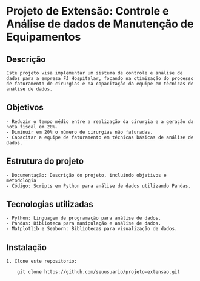 # Projeto de Extensão: Controle e Análise de dados de Manutenção de Equipamentos

## Descrição

    Este projeto visa implementar um sistema de controle e análise de dados para a empresa FJ Hospitalar, focando na otimização do processo de faturamento de cirurgias e na capacitação da equipe em técnicas de análise de dados.

## Objetivos
    - Reduzir o tempo médio entre a realização da cirurgia e a geração da nota fiscal em 20%.
    - Diminuir em 20% o número de cirurgias não faturadas.
    - Capacitar a equipe de faturamento em técnicas básicas de análise de dados.

## Estrutura do projeto
    - Documentação: Descrição do projeto, incluindo objetivos e metodologia
    - Código: Scripts em Python para análise de dados utilizando Pandas.

## Tecnologias utilizadas
    - Python: Linguagem de programação para análise de dados.
    - Pandas: Biblioteca para manipulação e análise de dados.
    - Matplotlib e Seaborn: Bibliotecas para visualização de dados.

## Instalação
    1. Clone este repositorio:

        git clone https://github.com/seuusuario/projeto-extensao.git

